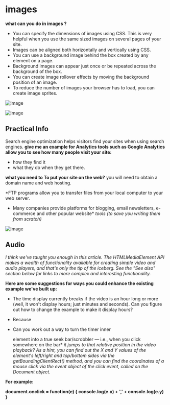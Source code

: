 # images
**what can you do in images ?**

* You can specify the dimensions of images using CSS. This is
   very helpful when you use the same sized 
images on several pages of your site.
* Images can be aligned both horizontally and vertically using CSS.
* You can use a background image behind the box created by any element on a page. 
* Background images can appear just once or be repeated across the background of the box.
* You can create image rollover effects by moving the background position of an image.
* To reduce the number of images your browser has to load, you can create image sprites.


![image](https://user-images.githubusercontent.com/79834102/112472309-a55da580-8d75-11eb-8b87-8107db664717.png)

![image](https://user-images.githubusercontent.com/79834102/112472384-bb6b6600-8d75-11eb-9d23-35d20ad2c079.png)


## Practical Info


Search engine optimization helps visitors find your sites when using search engines.
**give me an example for Analytics tools such as Google Analytics allow you to see how many people visit your site:**
* how they find it 
* what they do when they get there.

**what you need to To put your site on the web?**
you will need to obtain a domain name and web hosting.

*FTP programs allow you to transfer files from your local computer to your web server.
* Many companies provide platforms for blogging, email newsletters, e-commerce and other popular website*
*tools (to save you writing them from scratch)*

![image](https://user-images.githubusercontent.com/79834102/112489098-cbd80c80-8d86-11eb-8318-f87cae1555c1.png)


## Audio
*I think we've taught you enough in this article. The HTMLMediaElement API makes a wealth of functionality available for creating 
simple video and audio players, and that's only the tip of the iceberg. See the "See also" section below 
for links to more complex and interesting functionality.*

**Here are some suggestions for ways you could enhance the existing example we've built up:**

* The time display currently breaks if the video is an hour long or more (well, it won't display hours; just minutes and seconds). Can you figure out how to change the example to make it display hours?

* Because <audio> elements have the same HTMLMediaElement functionality available to them, you could easily get this player to work for an <audio> element too. Try doing so.

* Can you work out a way to turn the timer inner <div> element into a true seek bar/scrobbler — i.e., when you click somewhere on the bar*
 *it jumps to that relative position in the video playback? As a hint, you can find out the X and Y values of the element's left/right and top/bottom sides via the* *getBoundingClientRect() method, and you can find the coordinates of a mouse click via the event object of the click event, called on the Document object.*

**For example:**

**document.onclick = function(e) {
  console.log(e.x) + ',' + console.log(e.y)
}**
